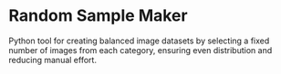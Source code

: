 # Random Sample Maker
  Python tool for creating balanced image datasets by selecting a fixed number of images from each category, ensuring even distribution and reducing manual effort.
